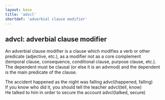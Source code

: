 ```yaml
---
layout: base
title: 'advcl'
shortdef: 'adverbial clause modifier'
---
```


## advcl: adverbial clause modifier

An adverbial clause modifier is a clause which modifies a verb or other predicate (adjective, etc.), as a modifier not as a core complement 
(temporal clause, consequence, conditional clause, purpose
clause, etc.). The dependent must be clausal (or else it is an advmod) and the dependent is the main predicate of the clause.


<div class="sd-parse">
The accident happened as the night was falling
advcl(happened, falling)
</div>

<div class="sd-parse">
If you know who did it, you should tell the teacher
advcl(tell, know)
</div>

<div class="sd-parse">
He talked to him in order to secure the account
advcl(talked, secure)
</div>
